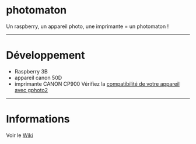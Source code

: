 # photomaton
Un raspberry, un appareil photo, une imprimante = un photomaton !

----

# Développement
* Raspberry 3B
* appareil canon 50D
* imprimante CANON CP900
Vérifiez la <a href="http://www.gphoto.org/proj/libgphoto2/support.php" target="_blank">compatibilité de votre appareil avec gphoto2</a>

---

# Informations
Voir le <a href="https://github.com/framboise-pi/photomaton/wiki" target="_blank">Wiki</a>
